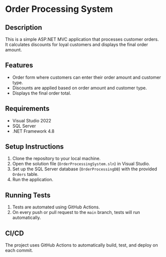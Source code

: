 # Order Processing System

## Description
This is a simple ASP.NET MVC application that processes customer orders. It calculates discounts for loyal customers and displays the final order amount.

## Features
- Order form where customers can enter their order amount and customer type.
- Discounts are applied based on order amount and customer type.
- Displays the final order total.

## Requirements
- Visual Studio 2022
- SQL Server
- .NET Framework 4.8

## Setup Instructions
1. Clone the repository to your local machine.
2. Open the solution file (`OrderProcessingSystem.sln`) in Visual Studio.
3. Set up the SQL Server database (`OrderProcessingDB`) with the provided `Orders` table.
4. Run the application.

## Running Tests
1. Tests are automated using GitHub Actions.
2. On every push or pull request to the `main` branch, tests will run automatically.

## CI/CD
The project uses GitHub Actions to automatically build, test, and deploy on each commit.
